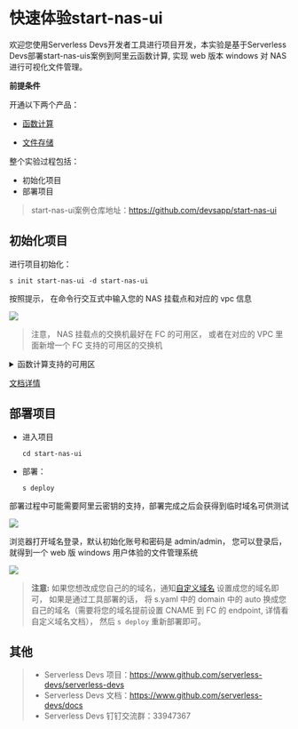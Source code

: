 # 快速体验start-nas-ui

欢迎您使用Serverless Devs开发者工具进行项目开发，本实验是基于Serverless Devs部署start-nas-uis案例到阿里云函数计算, 实现 web 版本 windows 对 NAS 进行可视化文件管理。

**前提条件**

开通以下两个产品：

- [函数计算](https://fcnext.console.aliyun.com/overview)

- [文件存储](https://nasnext.console.aliyun.com/overview)

整个实验过程包括：
- 初始化项目
- 部署项目

> start-nas-ui案例仓库地址：https://github.com/devsapp/start-nas-ui

## 初始化项目

进行项目初始化：

```
s init start-nas-ui -d start-nas-ui
```

按照提示， 在命令行交互式中输入您的 NAS 挂载点和对应的 vpc 信息

![](https://img.alicdn.com/imgextra/i4/O1CN01798jXu21VveDo7w8h_!!6000000006991-2-tps-981-455.png)

> 注意， NAS 挂载点的交换机最好在 FC 的可用区， 或者在对应的 VPC 里面新增一个 FC 支持的可用区的交换机

<details>
<summary>函数计算支持的可用区</summary>

| **地域** | **地域ID** | **函数计算支持的可用区** |
| --- | --- | --- |
| 华东1（杭州） | cn-hangzhou | cn-hangzhou-f、cn-hangzhou-g、cn-hangzhou-h |
| 华东2（上海） | cn-shanghai | cn-shanghai-b、cn-shanghai-e、cn-shanghai-g、cn-shanghai-f |
| 华北1（青岛） | cn-qingdao | cn-qingdao-c |
| 华北2（北京） | cn-beijing | cn-beijing-h、cn-beijing-c、cn-beijing-e、cn-beijing-f |
| 华北3（张家口） | cn-zhangjiakou | cn-zhangjiakou-b、cn-zhangjiakou-a |
| 华北5（呼和浩特） | cn-huhehaote | cn-huhehaote-a、cn-huhehaote-b |
| 华南1（深圳） | cn-shenzhen | cn-shenzhen-e、cn-shenzhen-d |
| 西南1（成都） | cn-chengdu | cn-chengdu-a、 cn-chengdu-b |
| 中国香港 | cn-hongkong | cn-hongkong-c |
| 新加坡 | ap-southeast-1 | ap-southeast-1a、ap-southeast-1b |
| 澳大利亚（悉尼） | ap-southeast-2 | ap-southeast-2a、ap-southeast-2b |
| 马来西亚（吉隆坡） | ap-southeast-3 | ap-southeast-3a |
| 印度尼西亚（雅加达） | ap-southeast-5 | ap-southeast-5a、ap-southeast-5b |
| 日本（东京） | ap-northeast-1 | ap-northeast-1b、ap-northeast-1a |
| 英国（伦敦） | eu-west-1 | eu-west-1a |
| 德国（法兰克福） | eu-central-1 | eu-central-a、eu-central-1a、eu-central-1b |
| 美国（硅谷） | us-west-1 | us-west-1a、us-west-1b |
| 美国（弗吉尼亚） | us-east-1 | us-east-1b、us-east-1a |
| 印度（孟买） | ap-south-1 | ap-south-1a、ap-south-1b |
</details>

[文档详情](https://help.aliyun.com/document_detail/72959.html)

## 部署项目

- 进入项目 

  ```
  cd start-nas-ui
  ```

- 部署：

  ```
  s deploy
  ```

部署过程中可能需要阿里云密钥的支持，部署完成之后会获得到临时域名可供测试

![](https://img.alicdn.com/imgextra/i3/O1CN017kCh1T1Jnw7885XO7_!!6000000001074-2-tps-1244-794.png)

浏览器打开域名登录，默认初始化账号和密码是 admin/admin， 您可以登录后， 就得到一个 web 版 windows 用户体验的文件管理系统

![](https://img.alicdn.com/imgextra/i3/O1CN01WRjMv428OKNAu7gjq_!!6000000007922-2-tps-1733-1007.png)

> **注意:**
> 如果您想改成您自己的的域名，通知[自定义域名](https://help.aliyun.com/document_detail/90763.html) 设置成您的域名即可， 如果是通过工具部署的话， 将 s.yaml 中的 domain 中的 auto 换成您自己的域名（需要将您的域名提前设置 CNAME 到 FC 的 endpoint, 详情看自定义域名文档）， 然后 `s deploy` 重新部署即可。

## 其他

> - Serverless Devs 项目：https://www.github.com/serverless-devs/serverless-devs   
> - Serverless Devs 文档：https://www.github.com/serverless-devs/docs   
> - Serverless Devs 钉钉交流群：33947367
